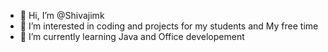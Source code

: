 - 👋 Hi, I’m @Shivajimk
- 👀 I’m interested in coding and projects for my students and My free time
- 🌱 I’m currently learning Java and Office developement
<!---
- 💞️ I’m looking to collaborate on ...
- 📫 How to reach me ... 
--->

<!---
Shivajimk/Shivajimk is a ✨ special ✨ repository because its `README.md` (this file) appears on your GitHub profile.
You can click the Preview link to take a look at your changes.
--->
